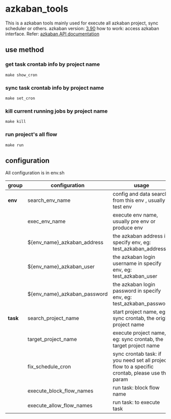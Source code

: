 # azkaban_tools

This is a azkaban tools mainly used for execute all azkaban project, sync scheduler or others.
azkaban version: [3.90](https://github.com/azkaban/azkaban/tree/3.90.0)
how to work: access azkaban interface. Refer: [azkaban API documentation](https://azkaban.readthedocs.io/en/latest/ajaxApi.html)

## use method

### get task crontab info by project name
```
make show_cron
```

### sync task crontab info by project name
```
make set_cron
```

### kill current running jobs by project name
```
make kill
```

### run project's all flow
```
make run
```

## configuration
All configuration is in env.sh

| group | configuration | usage | example |
|----------|-----------------------|-------------------------------|---------------------------------|
| **env**     | search_env_name | config and data search from this env , usually test env | test |
|             | exec_env_name | execute env name, usually pre env or produce env | produce |
|             | \${env_name}_azkaban_address | the azkaban address in specify env, eg: test_azkaban_address | localhost:18888
|             | \${env_name}_azkaban_user | the azkaban login username in specify env, eg: test_azkaban_user | admin |
|             | \${env_name}_azkaban_password | the azkaban login password in specify env, eg: test_azkaban_password | admin123 |
| **task**    | search_project_name | start project name, eg: sync crontab, the origin project name | stg |
|             | target_project_name | execute project name, eg: sync crontab, the target project name | stg |
|             | fix_schedule_cron | sync crontab task: if you need set all project flow to a specific crontab, please use this param | "0 0 18 * * ?" |
|             | execute_block_flow_names | run task: block flow name | "(not_execute_task1\|not_execute_task2)" |
|             | execute_allow_flow_names | run task: to execute task | "(to_execute_task1\|to_execute_task2)" |